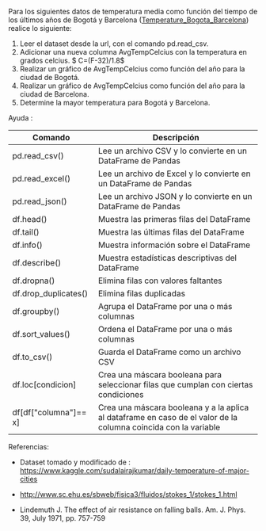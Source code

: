 Para los siguientes datos de temperatura media como función del tiempo de los últimos años de  Bogotá y Barcelona ([Temperature_Bogota_Barcelona](https://raw.githubusercontent.com/hernansalinas/autogradesMetodosComputacionales/main/Dataset/Temperature_Bogota_Barcelona.csv)) realice lo siguiente:

1. Leer el dataset desde la url, con el comando pd.read_csv.
2. Adicionar una nueva columna AvgTempCelcius con la temperatura en grados celcius. $ C=(F-32)/1.8$
3. Realizar un gráfico de AvgTempCelcius como función del año para la ciudad de Bogotá.
4. Realizar un gráfico de AvgTempCelcius como función del año para la ciudad de Barcelona.
5. Determine la mayor temperatura para Bogotá y Barcelona.

Ayuda :

| Comando | Descripción |
| --- | --- |
| pd.read_csv() | Lee un archivo CSV y lo convierte en un DataFrame de Pandas |
| pd.read_excel() | Lee un archivo de Excel y lo convierte en un DataFrame de Pandas |
| pd.read_json() | Lee un archivo JSON y lo convierte en un DataFrame de Pandas |
| df.head() | Muestra las primeras filas del DataFrame |
| df.tail() | Muestra las últimas filas del DataFrame |
| df.info() | Muestra información sobre el DataFrame |
| df.describe() | Muestra estadísticas descriptivas del DataFrame |
| df.dropna() | Elimina filas con valores faltantes |
| df.drop_duplicates() | Elimina filas duplicadas |
| df.groupby() | Agrupa el DataFrame por una o más columnas |
| df.sort_values() | Ordena el DataFrame por una o más columnas |
| df.to_csv() | Guarda el DataFrame como un archivo CSV |
| df.loc[condicion] | Crea una máscara booleana para seleccionar filas que cumplan con ciertas condiciones |
| df[df["columna"]== x] | Crea una máscara booleana y a la aplica al dataframe en caso de el valor de la columna coincida con la variable |



Referencias: 

- Dataset tomado y modificado de : https://www.kaggle.com/sudalairajkumar/daily-temperature-of-major-cities

- http://www.sc.ehu.es/sbweb/fisica3/fluidos/stokes_1/stokes_1.html
- Lindemuth J. The effect of air resistance on falling balls. Am. J. Phys. 39, July 1971, pp. 757-759

